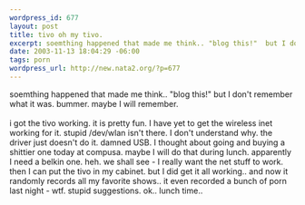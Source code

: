 ```yaml
--- 
wordpress_id: 677
layout: post
title: tivo oh my tivo.
excerpt: soemthing happened that made me think.. "blog this!"  but I don't remember what it was. bummer. maybe I will remember. i got the tivo working. it is pretty fun. I have yet to get the wireless inet working for it. stupid /dev/wlan isn't there. I don't understand why. the driver just doesn't do it. damned USB. I thought about going and buying a shittier one today at compusa. maybe I w...
date: 2003-11-13 18:04:29 -06:00
tags: porn
wordpress_url: http://new.nata2.org/?p=677
---
```

soemthing happened that made me think.. "blog this!"  but I don't remember what it was. bummer. maybe I will remember. <br/><br/>i got the tivo working. it is pretty fun. I have yet to get the wireless inet working for it. stupid /dev/wlan isn't there. I don't understand why. the driver just doesn't do it. damned USB. I thought about going and buying a shittier one today at compusa. maybe I will do that during lunch. apparently I need a belkin one. heh. we shall see - I really want the net stuff to work. then I can put the tivo in my cabinet. but I did get it all working.. and now it randomly records all my favorite shows.. it even recorded a bunch of porn last night - wtf. stupid suggestions. ok.. lunch time.. 
